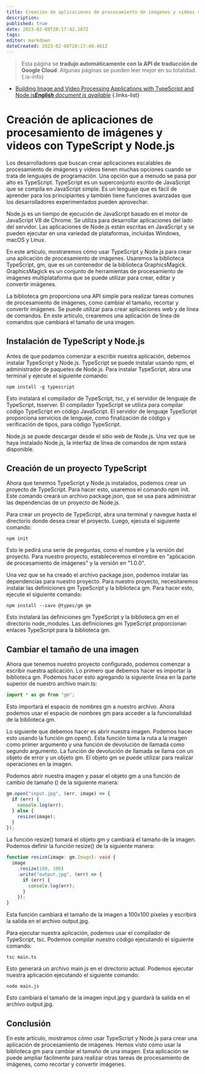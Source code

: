 ```yaml
---
title: Creación de aplicaciones de procesamiento de imágenes y videos con TypeScript y Node.js
description: 
published: true
date: 2023-02-08T20:17:42.107Z
tags: 
editor: markdown
dateCreated: 2023-02-08T20:17:40.461Z
---
```


> Esta página se **tradujo automáticamente con la API de traducción de Google Cloud**.
Algunas páginas se pueden leer mejor en su totalidad.{.is-info}



- [Building Image and Video Processing Applications with TypeScript and Node.js***English** document is available*](/en/Knowledge-base/TypeScript/building-image-and-video-processing-applications-with-typescript-and-node-js)
{.links-list}


# Creación de aplicaciones de procesamiento de imágenes y videos con TypeScript y Node.js

Los desarrolladores que buscan crear aplicaciones escalables de procesamiento de imágenes y videos tienen muchas opciones cuando se trata de lenguajes de programación. Una opción que a menudo se pasa por alto es TypeScript. TypeScript es un superconjunto escrito de JavaScript que se compila en JavaScript simple. Es un lenguaje que es fácil de aprender para los principiantes y también tiene funciones avanzadas que los desarrolladores experimentados pueden aprovechar.

Node.js es un tiempo de ejecución de JavaScript basado en el motor de JavaScript V8 de Chrome. Se utiliza para desarrollar aplicaciones del lado del servidor. Las aplicaciones de Node.js están escritas en JavaScript y se pueden ejecutar en una variedad de plataformas, incluidas Windows, macOS y Linux.

En este artículo, mostraremos cómo usar TypeScript y Node.js para crear una aplicación de procesamiento de imágenes. Usaremos la biblioteca TypeScript, gm, que es un contenedor de la biblioteca GraphicsMagick. GraphicsMagick es un conjunto de herramientas de procesamiento de imágenes multiplataforma que se puede utilizar para crear, editar y convertir imágenes.

La biblioteca gm proporciona una API simple para realizar tareas comunes de procesamiento de imágenes, como cambiar el tamaño, recortar y convertir imágenes. Se puede utilizar para crear aplicaciones web y de línea de comandos. En este artículo, crearemos una aplicación de línea de comandos que cambiará el tamaño de una imagen.

## Instalación de TypeScript y Node.js

Antes de que podamos comenzar a escribir nuestra aplicación, debemos instalar TypeScript y Node.js. TypeScript se puede instalar usando npm, el administrador de paquetes de Node.js. Para instalar TypeScript, abra una terminal y ejecute el siguiente comando:

```
npm install -g typescript
```

Esto instalará el compilador de TypeScript, tsc, y el servidor de lenguaje de TypeScript, tsserver. El compilador TypeScript se utiliza para compilar código TypeScript en código JavaScript. El servidor de lenguaje TypeScript proporciona servicios de lenguaje, como finalización de código y verificación de tipos, para código TypeScript.

Node.js se puede descargar desde el sitio web de Node.js. Una vez que se haya instalado Node.js, la interfaz de línea de comandos de npm estará disponible.

## Creación de un proyecto TypeScript

Ahora que tenemos TypeScript y Node.js instalados, podemos crear un proyecto de TypeScript. Para hacer esto, usaremos el comando npm init. Este comando creará un archivo package.json, que se usa para administrar las dependencias de un proyecto de Node.js.

Para crear un proyecto de TypeScript, abra una terminal y navegue hasta el directorio donde desea crear el proyecto. Luego, ejecuta el siguiente comando:

```
npm init
```

Esto le pedirá una serie de preguntas, como el nombre y la versión del proyecto. Para nuestro proyecto, estableceremos el nombre en "aplicación de procesamiento de imágenes" y la versión en "1.0.0".

Una vez que se ha creado el archivo package.json, podemos instalar las dependencias para nuestro proyecto. Para nuestro proyecto, necesitaremos instalar las definiciones gm TypeScript y la biblioteca gm. Para hacer esto, ejecute el siguiente comando:

```
npm install --save @types/gm gm
```

Esto instalará las definiciones gm TypeScript y la biblioteca gm en el directorio node_modules. Las definiciones gm TypeScript proporcionan enlaces TypeScript para la biblioteca gm.

## Cambiar el tamaño de una imagen

Ahora que tenemos nuestro proyecto configurado, podemos comenzar a escribir nuestra aplicación. Lo primero que debemos hacer es importar la biblioteca gm. Podemos hacer esto agregando la siguiente línea en la parte superior de nuestro archivo main.ts:

```typescript
import * as gm from "gm";
```

Esto importará el espacio de nombres gm a nuestro archivo. Ahora podemos usar el espacio de nombres gm para acceder a la funcionalidad de la biblioteca gm.

Lo siguiente que debemos hacer es abrir nuestra imagen. Podemos hacer esto usando la función gm.open(). Esta función toma la ruta a la imagen como primer argumento y una función de devolución de llamada como segundo argumento. La función de devolución de llamada se llama con un objeto de error y un objeto gm. El objeto gm se puede utilizar para realizar operaciones en la imagen.

Podemos abrir nuestra imagen y pasar el objeto gm a una función de cambio de tamaño () de la siguiente manera:

```typescript
gm.open("input.jpg", (err, image) => {
  if (err) {
    console.log(err);
  } else {
    resize(image);
  }
});
```

La función resize() tomará el objeto gm y cambiará el tamaño de la imagen. Podemos definir la función resize() de la siguiente manera:

```typescript
function resize(image: gm.Image): void {
  image
    .resize(100, 100)
    .write("output.jpg", (err) => {
      if (err) {
        console.log(err);
      }
    });
}
```

Esta función cambiará el tamaño de la imagen a 100x100 píxeles y escribirá la salida en el archivo output.jpg.

Para ejecutar nuestra aplicación, podemos usar el compilador de TypeScript, tsc. Podemos compilar nuestro código ejecutando el siguiente comando:

```
tsc main.ts
```

Esto generará un archivo main.js en el directorio actual. Podemos ejecutar nuestra aplicación ejecutando el siguiente comando:

```
node main.js
```

Esto cambiará el tamaño de la imagen input.jpg y guardará la salida en el archivo output.jpg.

## Conclusión

En este artículo, mostramos cómo usar TypeScript y Node.js para crear una aplicación de procesamiento de imágenes. Hemos visto cómo usar la biblioteca gm para cambiar el tamaño de una imagen. Esta aplicación se puede ampliar fácilmente para realizar otras tareas de procesamiento de imágenes, como recortar y convertir imágenes.